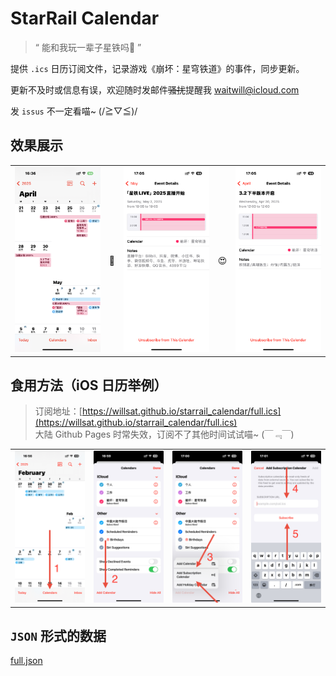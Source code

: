 # StarRail Calendar

> “ 能和我玩一辈子星铁吗🥺 ”

提供 `.ics` 日历订阅文件，记录游戏《崩坏：星穹铁道》的事件，同步更新。

更新不及时或信息有误，欢迎随时发邮件~~骚扰~~提醒我 waitwill@icloud.com

发 `issus` 不一定看喵~ (/≧▽≦)/

## 效果展示

<table>
    <tr>
        <td><img src="assets/01.PNG" /></td>
        <td>🤪</td>
        <td><img src="assets/02.PNG" /></td>
        <td>😍</td>
        <td><img src="assets/03.PNG" /></td>
    </tr>
</table>

## 食用方法（iOS 日历举例）

> 订阅地址：[https://willsat.github.io/starrail_calendar/full.ics](https://willsat.github.io/starrail_calendar/full.ics)  
> 大陆 Github Pages 时常失效，订阅不了其他时间试试喵~ (￣﹃￣)

<table>
    <tr>
        <td><img src="assets/step1.JPEG" /></td>
        <td><img src="assets/step2.JPEG" /></td>
        <td><img src="assets/step3.JPEG" /></td>
        <td><img src="assets/step4.JPEG" /></td>
    </tr>
</table>

## `JSON` 形式的数据

[full.json](full.json)  